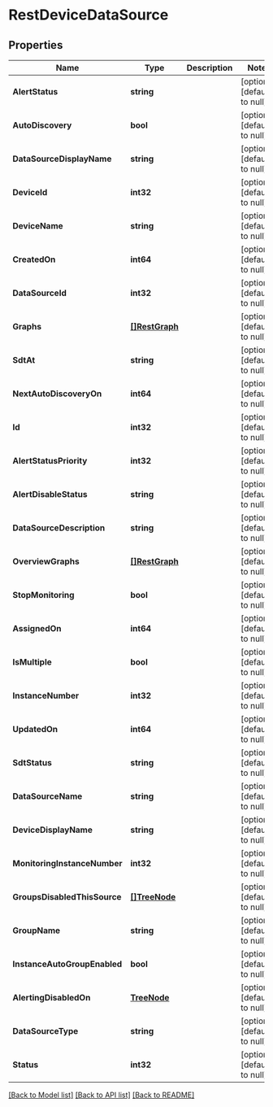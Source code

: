 # RestDeviceDataSource

## Properties
Name | Type | Description | Notes
------------ | ------------- | ------------- | -------------
**AlertStatus** | **string** |  | [optional] [default to null]
**AutoDiscovery** | **bool** |  | [optional] [default to null]
**DataSourceDisplayName** | **string** |  | [optional] [default to null]
**DeviceId** | **int32** |  | [optional] [default to null]
**DeviceName** | **string** |  | [optional] [default to null]
**CreatedOn** | **int64** |  | [optional] [default to null]
**DataSourceId** | **int32** |  | [optional] [default to null]
**Graphs** | [**[]RestGraph**](RestGraph.md) |  | [optional] [default to null]
**SdtAt** | **string** |  | [optional] [default to null]
**NextAutoDiscoveryOn** | **int64** |  | [optional] [default to null]
**Id** | **int32** |  | [optional] [default to null]
**AlertStatusPriority** | **int32** |  | [optional] [default to null]
**AlertDisableStatus** | **string** |  | [optional] [default to null]
**DataSourceDescription** | **string** |  | [optional] [default to null]
**OverviewGraphs** | [**[]RestGraph**](RestGraph.md) |  | [optional] [default to null]
**StopMonitoring** | **bool** |  | [optional] [default to null]
**AssignedOn** | **int64** |  | [optional] [default to null]
**IsMultiple** | **bool** |  | [optional] [default to null]
**InstanceNumber** | **int32** |  | [optional] [default to null]
**UpdatedOn** | **int64** |  | [optional] [default to null]
**SdtStatus** | **string** |  | [optional] [default to null]
**DataSourceName** | **string** |  | [optional] [default to null]
**DeviceDisplayName** | **string** |  | [optional] [default to null]
**MonitoringInstanceNumber** | **int32** |  | [optional] [default to null]
**GroupsDisabledThisSource** | [**[]TreeNode**](TreeNode.md) |  | [optional] [default to null]
**GroupName** | **string** |  | [optional] [default to null]
**InstanceAutoGroupEnabled** | **bool** |  | [optional] [default to null]
**AlertingDisabledOn** | [**TreeNode**](TreeNode.md) |  | [optional] [default to null]
**DataSourceType** | **string** |  | [optional] [default to null]
**Status** | **int32** |  | [optional] [default to null]

[[Back to Model list]](../README.md#documentation-for-models) [[Back to API list]](../README.md#documentation-for-api-endpoints) [[Back to README]](../README.md)


